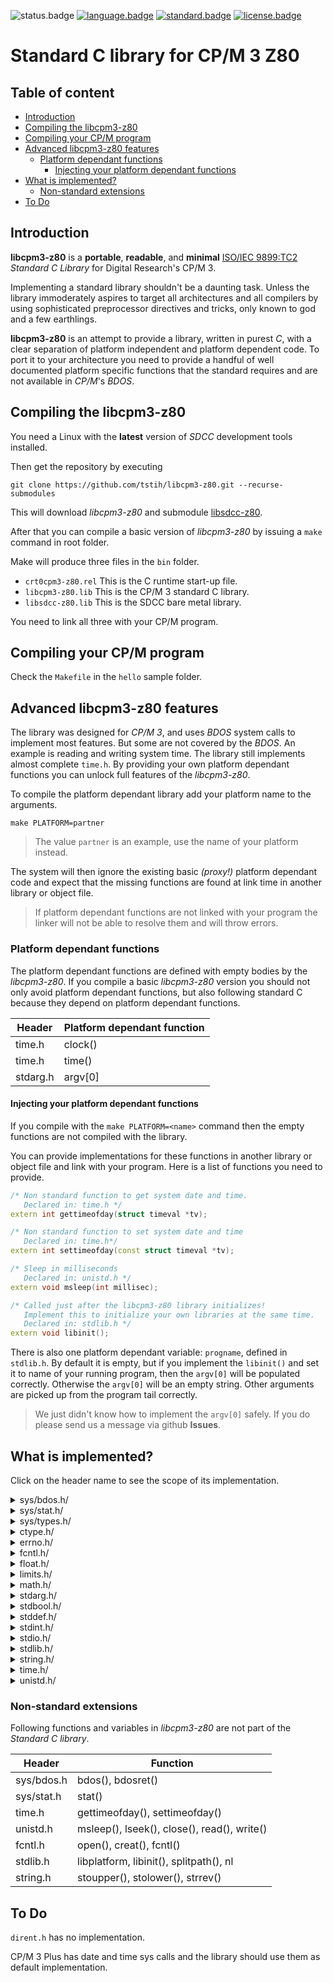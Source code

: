 ![status.badge] [![language.badge]][language.url] [![standard.badge]][standard.url] [![license.badge]][license.url]

# Standard C library for CP/M 3 Z80

## Table of content

- [Introduction](#introduction)
- [Compiling the libcpm3-z80](#compiling-the-libcpm3-z80)
- [Compiling your CP/M program](#compiling-your-cpm-program)
- [Advanced libcpm3-z80 features](#advanced-libcpm3-z80-features)
  * [Platform dependant functions](#platform-dependant-functions)
      + [Injecting your platform dependant functions](#injecting-your-platform-dependant-functions)
- [What is implemented?](#what-is-implemented-)
    * [Non-standard extensions](#non-standard-extensions)
- [To Do](#to-do)

## Introduction

**libcpm3-z80** is a **portable**, **readable**, and **minimal** [ISO/IEC 9899:TC2](http://www.open-std.org/jtc1/sc22/wg14/www/docs/n1124.pdf) *Standard C Library* for Digital Research's CP/M 3.

Implementing a standard library shouldn't be a daunting task. Unless the library immoderately aspires to target all architectures and all compilers by using sophisticated preprocessor directives and tricks, 
only known to god and a few earthlings.

**libcpm3-z80** is an attempt to provide a library, written in purest *C*, with a clear separation of platform independent and platform dependent code. To port it to your architecture you need to provide a handful of well documented platform specific functions that the standard requires and are not available in *CP/M*'s *BDOS*.


## Compiling the libcpm3-z80

You need a Linux with the **latest** version of *SDCC* development tools installed.

Then get the repository by executing 

`git clone https://github.com/tstih/libcpm3-z80.git --recurse-submodules`

This will download *libcpm3-z80* and submodule [libsdcc-z80](https://github.com/tstih/libsdcc-z80). 

After that you can compile a basic version of *libcpm3-z80* by issuing a `make` command in root folder.

Make will produce three files in the `bin` folder.
 * `crt0cpm3-z80.rel` This is the C runtime start-up file.
 * `libcpm3-z80.lib` This is the CP/M 3 standard C library.
 * `libsdcc-z80.lib` This is the SDCC bare metal library.

You need to link all three with your CP/M program.

## Compiling your CP/M program

Check the `Makefile` in the `hello` sample folder.

## Advanced libcpm3-z80 features

The library was designed for *CP/M 3*, and uses *BDOS* system calls to implement most features. But some are not covered by the *BDOS*. An example is reading and writing system time. The library still implements almost complete `time.h`. By providing your own platform dependant functions you can unlock full features of the *libcpm3-z80*.

To compile the platform dependant library add your platform name to the arguments. 

~~~
make PLATFORM=partner
~~~

 > The value `partner` is an example, use the name of your
 > platform instead. 
 
The system will then ignore the existing basic *(proxy!)* platform dependant code and expect that the missing functions are found at link time in another library or object file.

 > If platform dependant functions are not linked with your program 
 > the linker will not be able to resolve them and will throw errors.

### Platform dependant functions

The platform dependant functions are defined with empty bodies
by the *libcpm3-z80*. If you compile a basic *libcpm3-z80* version
you should not only avoid platform dependant functions, but also
following standard C because they depend on platform dependant
functions.


| Header     | Platform dependant function    |
|------------|--------------------------------| 
| time.h     | clock()                        |
| time.h     | time()                         |
| stdarg.h   | argv[0]                        |


#### Injecting your platform dependant functions

If you compile with the `make PLATFORM=<name>` command then
the empty functions are not compiled with the library. 

You can provide implementations for these functions in another
library or object file and link with your program. Here is a list
of functions you need to provide.

~~~cpp
/* Non standard function to get system date and time.
   Declared in: time.h */
extern int gettimeofday(struct timeval *tv);

/* Non standard function to set system date and time 
   Declared in: time.h*/
extern int settimeofday(const struct timeval *tv);

/* Sleep in milliseconds
   Declared in: unistd.h */
extern void msleep(int millisec);

/* Called just after the libcpm3-z80 library initializes!
   Implement this to initialize your own libraries at the same time.
   Declared in: stdlib.h */
extern void libinit();
~~~

There is also one platform dependant variable: `progname`, defined
in `stdlib.h`. By default it is empty, but if you implement the
`libinit()` and set it to name of your running program, then the
`argv[0]` will be populated correctly. Otherwise the `argv[0]` 
will be an empty string. Other arguments are picked up from the 
program tail correctly.

 > We just didn't know how to implement the `argv[0]` safely.
 > If you do please send us a message via github **Issues**.

## What is implemented?

Click on the header name to see the scope of its implementation.

<details><summary>sys/bdos.h/</summary>

~~~cpp
/* The usual exit codes. */
#define BDOS_SUCCESS 0
#define BDOS_FAILURE 0xff

/* CP/M 3 BDOS function codes
 * See here: https://www.seasip.info/Cpm/bdos.html
 */

/* Process commands */
#define P_TERMCPM       0               /* Process terminate */
#define P_CODE          108             /* Set process return code */
/* Console commands */
#define C_READ          1               /* Console read */
#define C_WRITE         2               /* Console write */
#define C_RAWIO         6               /* Console raw input */
#define C_DELIMIT       110             /* Get or set delimiter $ */
#define C_WRITEBLK      111             /* Send block of text to console */
/* Drive commands */
#define DRV_SET         14              /* Set drive */
#define DRV_LOGINVEC    24              /* Enumerate drives */
#define DRV_GET         25              /* Get current drive */
#define DRV_DPB         31              /* Get drive info block */
/* File commands */
#define F_OPEN          15              /* Open file */
#define F_CLOSE         16              /* Close file */
#define F_READ          20              /* Read from file */
#define F_WRITE         21              /* Write to file */
#define F_MAKE          22              /* Create file */
#define F_DMAOFF        26              /* Set DMA offset */
#define F_USERNUM       32              /* Get/set user area */
#define F_READRAND      33              /* Read random record */
#define F_WRITERAND     34              /* Write random record */
#define F_SIZE          35              /* Get file size in blocks */
#define F_RANDREC       36              /* Store current pos. */
#define F_TRUNCATE      99              /* Truncate a file */
#define F_PARSE         152             /* Parse filename into FCB. */

/* BDOS return code */
typedef struct bdos_ret_s {
    uint8_t reta;                       /* return code in reg A */
    uint8_t retb;                       /* return code in reg B */
    uint16_t rethl;                     /* return code in HL */
} bdos_ret_t;


/* Hadrware errors, returned in the H register. */
#define HWERR_SOFTWARE  0               /* Software error (i.e. file not found)*/
#define HWERR_DRV_SEL   1               /* Cant access drive */
#define HWERR_DISK_RO   2               /* Disk is read only */
#define HWERR_FILE_RO   3               /* File is read only */
#define HWERR_INV_DRV   4               /* Invalid drive */
#define HWERR_FOPEN     5               /* File is already open */
#define HWERR_CHECKSUM  6               /* FCB checksum error */
#define HWERR_PASSWORD  7               /* Password error */
#define HWERR_FEXISTS   8               /* File already exists */
#define HWERR_INV_FNME  9               /* Name contains ? */


/* Call bdos, return register A. */
extern uint8_t bdos(uint8_t fn, uint16_t param);

/* Call bdos, return results. */
extern bdos_ret_t *bdosret(uint8_t fn, uint16_t param, bdos_ret_t *p);
~~~
</details>  

<details><summary>sys/stat.h/</summary>

~~~cpp
struct stat {
    char        st_drive;               /* A - P */
    uint8_t     st_user;                /* 0 - 15 */
    off_t       st_size;                /* Total size, in bytes */
    uint16_t    st_blksize;             /* Block size */
    uint16_t    st_blocks;              /* Number of blocks */
    uint8_t     st_lrb;                 /* Last record byte count */
};

/* Read file stat. */
extern int stat(char *pathname, struct stat *statbuf);
~~~
</details>  

<details><summary>sys/types.h/</summary>

~~~cpp
/* This should be signed size, but it is too short. */
typedef long ssize_t;

/* Used to represent file sizes. */
typedef long off_t;
~~~
</details>


<details><summary>ctype.h/</summary>

~~~cpp
/* True if char is a letter. */
extern bool isalpha(int c);

/* True if char is white space. */
extern bool isspace(int c);

/* True if char is punctuation. */
extern bool ispunct(int c);

/* True if char is a digit */
extern bool isdigit(int c);

/* Returns char, converted to lowercase. */
extern int tolower(int c);

/* Return char converted to uppercase */
extern int toupper(int c);
~~~
</details>  


<details><summary>errno.h/</summary>

~~~cpp
#define ENOENT      2       /* no such file or directory */
#define	EIO         5       /* I/O error */
#define	E2BIG       7       /* argument list too long */
#define EBADF       9       /* bad file descriptor */
#define	EAGAIN      11      /* try again */
#define EWOULDBLOCK EAGAIN  /* -"- */
#define	ENOMEM      12      /* out of memory */
#define EINVAL      22      /* negative offset or offset beyond end of file? Invalid address */
#define ENFILE      23      /* too many open files (file table overflow) */
#define	ENOTTY      25      /* not a typewriter */
#define	EPIPE       32      /* broken pipe */

/* global error code */
extern int errno;
~~~
</details>  

<details><summary>fcntl.h/</summary>

~~~cpp
#define O_RDONLY    0x0000      /* Read only. */
#define O_WRONLY    0x0001      /* Write only. */
#define O_RDWR      0x0002      /* Read and write. */
#define	O_CREAT     0x0200      /* Create if nonexistant */
#define	O_TRUNC     0x0400      /* Truncate to zero length */

#define SEEK_SET    0
#define SEEK_CUR    1
#define SEEK_END    2

/* Open file, return file descriptor. */
extern int open(const char *pathname, int flags);

/* Create file, return file descriptor. */
extern int creat(const char *pathname);
~~~
</details>  

<details><summary>float.h/</summary>

~~~cpp
#define FLT_RADIX       2
#define FLT_MANT_DIG    24
#define FLT_EPSILON     1.192092896E-07F
#define FLT_DIG         6
#define FLT_MIN_EXP     (-125)
#define FLT_MIN         1.175494351E-38F
#define FLT_MIN_10_EXP  (-37)
#define FLT_MAX_EXP     (+128)
#define FLT_MAX         3.402823466E+38F
#define FLT_MAX_10_EXP  (+38)
~~~
</details>  


<details><summary>limits.h/</summary>

~~~cpp
#define CHAR_BIT    8                   /* Bits in char. */
#define SCHAR_MIN   -128
#define SCHAR_MAX   +127
#define UCHAR_MAX   255
#define CHAR_MIN    -128
#define CHAR_MAX    +127
#define MB_LEN_MAX  8                   /* Max. bytes in multi byte char. */
#define SHRT_MIN    -128
#define SHRT_MAX    +127
#define USHRT_MAX   255
#define INT_MIN     -32768
#define INT_MAX     +32767
#define UINT_MAX    65535
#define LONG_MIN    -2147483648
#define LONG_MAX    +2147483647
#define ULONG_MAX   4294967295
#define SSIZE_MAX   65535               /* Max bytes for file read */
~~~
</details>  


<details><summary>math.h/</summary>

~~~cpp
/* constants */
#define HUGE_VAL    3.402823466e+38

/* functions */
extern float ceil(float x);
extern float cos(float x);
extern float cot(float x);
extern float exp(float x);
extern float fabs(float x);
extern float frexp(float x, int *pw2);
extern float floor(float x);
extern float ldexp(float x, int pw2);
extern float log(float x);
extern float log10(float x);
extern float modf(float x, float * y);
extern float pow(float x, float y);
extern float sin(float f);
extern float sqrt(float x);
extern float tan(float x);
~~~
</details> 


<details><summary>stdarg.h/</summary>

~~~cpp
/* Standard C var arg macros */
#define va_list                 unsigned char *
#define va_start(marker, last)  { marker = (va_list)&last + sizeof(last); }
#define va_arg(marker, type)    *((type *)((marker += sizeof(type)) - sizeof(type)))
#define va_end(marker)          marker = (va_list) 0;
~~~
</details>  

<details><summary>stdbool.h/</summary>

~~~cpp
#define bool int

#define false 0
#define FALSE 0
#define true 1
#define TRUE 1
~~~
</details>  

<details><summary>stddef.h/</summary>

~~~cpp
typedef uint16_t    ptrdiff_t;          /* Result of sub. two pointers. */
typedef uint16_t    size_t;             /* sizeof type */
~~~
</details>  

<details><summary>stdint.h/</summary>

~~~cpp
typedef signed char     int8_t;
typedef unsigned char   uint8_t;
typedef int             int16_t;
typedef unsigned int    uint16_t;
typedef long            int32_t;
typedef unsigned long   uint32_t;
~~~
</details>  

<details><summary>stdio.h/</summary>

~~~cpp
#define EOF         0x1A	
#define SEEK_SET    0
#define SEEK_CUR    1
#define SEEK_END    2

/* FILE type. */
typedef struct _iobuf {
  char      flags[4];
  int       fd;
  bool      eof;
} FILE; 

extern FILE *stdin;
extern FILE *stdout;
extern FILE *stderr;

/* Open file. */
extern FILE *fopen(const char *path, const char *mode);

/* Close a file. */
extern int fclose(FILE *fp);

/* Write a record. */
extern size_t fwrite(const void *ptr, size_t size, size_t nmemb, FILE *fp);

/* Read a record. */
extern size_t fread(void *ptr, size_t size, size_t nmemb, FILE *fp);

/* Move to fpos. */
extern int fseek(FILE *fp, long offset, int whence);

/* EOF reached? */
extern int feof(FILE *fp);

/* Get file position. */
extern long ftell(FILE *fp);

/* Get char. */
extern int fgetc(FILE *fp);

/* Prints a string. */
extern int puts(const char *s);

/* Reads a string */
extern char *gets(char *str);

/* Print formatted string to stdout. */
extern int printf(char *fmt, ...);

/* Prints formated string to a string. */
extern int sprintf(char *buf, char *fmt, ...);

/* Prints a char. */
extern int putchar(int c);

/* Reads a char (blocks). */
extern int getchar(void);
~~~
</details>  

<details><summary>stdlib.h/</summary>

~~~cpp
/* Standard requires it here. */
#ifndef NULL
#define NULL 0
#endif /* NULL */

/* How console functions interpret \n? As \n or as \r\n? */
#define NL_LF       0
#define NL_CRLF     1
#define NL_LFCR     2
extern char nltype;

/* Non standard extension, the name of the platform on
   which library was build i.e. z80-none or z80-partner.
   This is changed when adding PLATFORM=name to make call. */
extern char *libplatform;

/* Non standard extension, running program name.
   Used for argv[0]. */
extern char *progname;

/* Exit application. */
extern void exit(int status);

/* Absolute value. */
extern int abs (int i);

/* Covert ascii to integer. */
extern int atoi(const char *str);

/* Convert integer to ascii. */
extern char *itoa(int num, char *str, int base);

/* Return random number */
extern int rand(void);

/* Set random seed. */
extern void srand(unsigned int seed);

/* String to long using base. */
extern long strtol(char *nptr, char **endptr, int base);

/* String to unsigned long using base, */
extern unsigned long strtoul(const char *nptr, char **endptr, int base);

/* Memory allocation. */
extern void *malloc(size_t size);

/* Allocate zero initialized block. */
extern void *calloc (size_t num, size_t size);

/* Free allocated memory block. */
extern void free(void *ptr);

/* Quick sort */
extern void qsort(void *base, size_t nitems, size_t size, int (*compar)(const void *, const void*));

/* Non standard extension, this is a hook, called just
   after intialization of the Standard library */
extern void libinit();

/* Non standard extension: path parser. 
   Supported path formats are:
   [<drive>:]filename.typ[[g]<user area>]
   Returns 0 for success */
#define MAX_DRIVE   1
#define MAX_FNAME   8
#define MAX_EXT     3
extern int splitpath(
   const char *path,
   char *drive,
   int *user,
   char *fname,
   char *ext
);
~~~
</details>  

<details><summary>string.h/</summary>

~~~cpp
#ifndef NULL
#define NULL ( (void *) 0)
#endif /* NULL */

/* Set n bytes in memory block to the value c, */
extern void *memset(void *s, int c, size_t n);

/* Copy memory block, */
extern void *memcpy(const void *dest, const void *src, size_t n);

/* Searches for the first occurrence of the character c 
(an unsigned char) in the first n bytes. */
extern void *memchr(const void *s, int c, size_t n);

/* Compare memory blocks. 0=equal. */
extern int memcmp(const void *s1, const void *s2, size_t n);

/* Zero terminated string length. */
extern size_t strlen(const char *s);

/* Copy string to another string */
extern char *strcpy(char *dest, const char *src);

/* Copy max num chars to another string. */
extern char* strncpy(char* dst, const char* src, size_t num);

/* Compare strings, 0=match. */
extern int strcmp(const char *s1, const char *s2);

/* Compare first n chars of string. */
extern int strncmp(const char *s1, const char *s2, size_t n);

/* Find first occurence of c in s. */
extern char *strchr(const char *s, int c);

/* Find first occurence of c in s frin the right (=last occurence). */
extern char *strrchr(const char *s, int c);

/* Reverse a string. */
extern void strrev(char *s, register size_t n);

/* Non standard (unix) tokenizer. */
extern char *strsep(char **stringp, const char *delim);

/* The length of the number of characters before the 1st occurrence 
of character present in both the string. */
extern size_t strcspn(const char *s1, const char *s2); 

/* Tokenize string s using delimiters delim. */
extern char *strtok(char *s, const char *delim);

/* Return text of the errnum system error. */
extern char *strerror(int errnum);

/* Non standard extension: stoupper */
extern void stoupper(char *s);

/* Non standard extension: stolower */
extern void stolower(char *s);
~~~
</details>  

<details><summary>time.h/</summary>

~~~cpp
/* idp clock has a resolution of 1/100 sec */
#define CLOCKS_PER_SEC  100
typedef long clock_t;

/* Std C defines this as number of seconds since  00:00, Jan 1 1970 UTC */
typedef long time_t;

/* Std C tm struct */
struct tm {
    /* seconds,  range 0 to 59 */
    int tm_sec;
    /* minutes, range 0 to 59 */
    int tm_min;
    /* hours, range 0 to 23 */
    int tm_hour;
    /* day of the month, range 1 to 31 */
    int tm_mday;
    /* month, range 0 to 11 */
    int tm_mon;
    /* The number of years since 1900 */
    int tm_year;
    /* day of the week, range 0 to 6 */
    int tm_wday;
    /* day in the year, range 0 to 365 */
    int tm_yday;
    /* daylight saving time */
    int tm_isdst;
};

/* non standard for settimeofday and gettimeofday functions */
struct timeval { 
    time_t tv_sec;                      /* seconds since Jan. 1, 1970 */ 
    int tv_msec;                        /* and milliseconds */ 
}; 

/* Converts given calendar time tm to a textual representation of 
the following fixed 25-character form: Www Mmm dd hh:mm:ss yyyy. */
extern char* asctime(const struct tm* time_ptr);

/* Return current clock in 1/1000 seconds */
extern clock_t clock(void);

/* Convert current time to textual representation using the following
format Www Mmm dd hh:mm:ss yyyy (uses asctime...).*/
extern char* ctime(const time_t* ptt);

/* Returns difference between two time points in seconds! */
extern long difftime(time_t time_end,time_t time_beg);

/* Get Greenwich mean time (politically correct: UTC), make localtime
equal to UTC. */
#define localtime gmtime
extern struct tm *gmtime(const time_t *timer);

/* Create time_t given tm structure. */
extern time_t mktime(struct tm *tme);
	
/* Get current time. */
extern time_t time(time_t *arg);

/* Non standard function to get system date and time. */
extern int gettimeofday(struct timeval *tv);

/* Non standard function to set system date and time */
extern int settimeofday(const struct timeval *tv);

~~~
</details>  


<details><summary>unistd.h/</summary>

~~~cpp
/* Posix read. */
extern ssize_t read(int fd, void *buf, size_t count);

/* Posix close. */
extern int close(int fd);

/* Posix flush. */
extern int fsync(int fd);

/* Posix write. */
ssize_t write(int fd, const void *buf, size_t count); 

/* Posix lseek function */
off_t lseek(int fd, off_t offset, int whence);

/* Non standard function to sleep (in milliseconds).
   NOTE: The libcpm3-z80 only provides an empty proxy 
   to this function. If you want to use it you need to
   compile the libcpm3-z80 with the PLATFORM switch and
   inject your own implementation.  */
extern void msleep(int millisec);
~~~
</details>  


### Non-standard extensions

Following functions and variables in *libcpm3-z80* are not part of the *Standard C library*.

| Header      | Function                                            |
|-------------|-----------------------------------------------------| 
| sys/bdos.h  | bdos(), bdosret()                                   |
| sys/stat.h  | stat()                                              |
| time.h      | gettimeofday(), settimeofday()                      |
| unistd.h    | msleep(), lseek(), close(), read(), write()         |
| fcntl.h     | open(), creat(), fcntl()                            |
| stdlib.h    | libplatform, libinit(), splitpath(), nl             |
| string.h    | stoupper(), stolower(), strrev()                    |


## To Do

`dirent.h` has no implementation.

CP/M 3 Plus has date and time sys calls and the library should 
use them as default implementation.

[language.url]:   https://en.wikipedia.org/wiki/ANSI_C
[language.badge]: https://img.shields.io/badge/language-C-blue.svg

[standard.url]:   https://en.wikipedia.org/wiki/C89/
[standard.badge]: https://img.shields.io/badge/standard-C89-blue.svg

[license.url]:    https://github.com/tstih/libcpm3-z80/blob/main/LICENSE
[license.badge]:  https://img.shields.io/badge/license-MIT-blue.svg

[status.badge]:  https://img.shields.io/badge/status-stable-green.svg